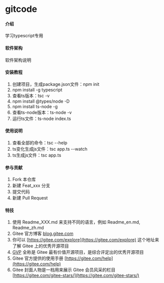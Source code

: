 # gitcode

#### 介绍
学习typescript专用

#### 软件架构
软件架构说明


#### 安装教程

1.  创建项目，生成package.json文件：npm init
2.  npm install -g typescript
3.  查看ts版本：tsc -v
4.  npm install @types/node -D
5.  npm install ts-node -g
6.  查看ts-node版本：ts-node -v
6.  运行ts文件：ts-node index.ts

#### 使用说明

1.  查看全部的命令：tsc --help
2.  ts变化生成js文件：tsc app.ts --watch
3.  ts生成js文件：tsc app.ts

#### 参与贡献

1.  Fork 本仓库
2.  新建 Feat_xxx 分支
3.  提交代码
4.  新建 Pull Request


#### 特技

1.  使用 Readme\_XXX.md 来支持不同的语言，例如 Readme\_en.md, Readme\_zh.md
2.  Gitee 官方博客 [blog.gitee.com](https://blog.gitee.com)
3.  你可以 [https://gitee.com/explore](https://gitee.com/explore) 这个地址来了解 Gitee 上的优秀开源项目
4.  [GVP](https://gitee.com/gvp) 全称是 Gitee 最有价值开源项目，是综合评定出的优秀开源项目
5.  Gitee 官方提供的使用手册 [https://gitee.com/help](https://gitee.com/help)
6.  Gitee 封面人物是一档用来展示 Gitee 会员风采的栏目 [https://gitee.com/gitee-stars/](https://gitee.com/gitee-stars/)
